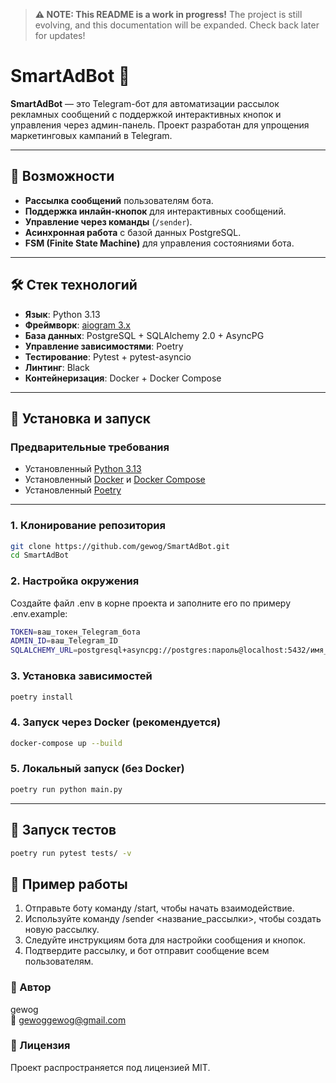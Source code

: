 > **⚠️ NOTE: This README is a work in progress!**
> The project is still evolving, and this documentation will be expanded.
> Check back later for updates!

# SmartAdBot 🤖

**SmartAdBot** — это Telegram-бот для автоматизации рассылок рекламных сообщений с поддержкой интерактивных кнопок и управления через админ-панель. Проект разработан для упрощения маркетинговых кампаний в Telegram.

---

## 🌟 Возможности
- **Рассылка сообщений** пользователям бота.
- **Поддержка инлайн-кнопок** для интерактивных сообщений.
- **Управление через команды** (`/sender`).
- **Асинхронная работа** с базой данных PostgreSQL.
- **FSM (Finite State Machine)** для управления состояниями бота.

---

## 🛠 Стек технологий
- **Язык**: Python 3.13
- **Фреймворк**: [aiogram 3.x](https://docs.aiogram.dev/)
- **База данных**: PostgreSQL + SQLAlchemy 2.0 + AsyncPG
- **Управление зависимостями**: Poetry
- **Тестирование**: Pytest + pytest-asyncio
- **Линтинг**: Black
- **Контейнеризация**: Docker + Docker Compose

---

## 🚀 Установка и запуск

### Предварительные требования
- Установленный [Python 3.13](https://www.python.org/downloads/)
- Установленный [Docker](https://docs.docker.com/get-docker/) и [Docker Compose](https://docs.docker.com/compose/install/)
- Установленный [Poetry](https://python-poetry.org/docs/#installation)

---

### 1. Клонирование репозитория
```bash
git clone https://github.com/gewog/SmartAdBot.git
cd SmartAdBot
```

### 2. Настройка окружения

Создайте файл .env в корне проекта и заполните его по примеру .env.example:
```bash
TOKEN=ваш_токен_Telegram_бота
ADMIN_ID=ваш_Telegram_ID
SQLALCHEMY_URL=postgresql+asyncpg://postgres:пароль@localhost:5432/имя_базы_данных

```

### 3. Установка зависимостей
```bash
poetry install
```

### 4. Запуск через Docker (рекомендуется)
```bash
docker-compose up --build
```

### 5. Локальный запуск (без Docker)
```bash
poetry run python main.py
```

---

## 🧪 Запуск тестов
```bash
poetry run pytest tests/ -v
```

## 📌 Пример работы

1. Отправьте боту команду /start, чтобы начать взаимодействие.
2. Используйте команду /sender <название_рассылки>, чтобы создать новую рассылку.
3. Следуйте инструкциям бота для настройки сообщения и кнопок.
4. Подтвердите рассылку, и бот отправит сообщение всем пользователям.

### 📝 Автор
gewog  
📧 gewoggewog@gmail.com

### 📄 Лицензия
Проект распространяется под лицензией MIT.